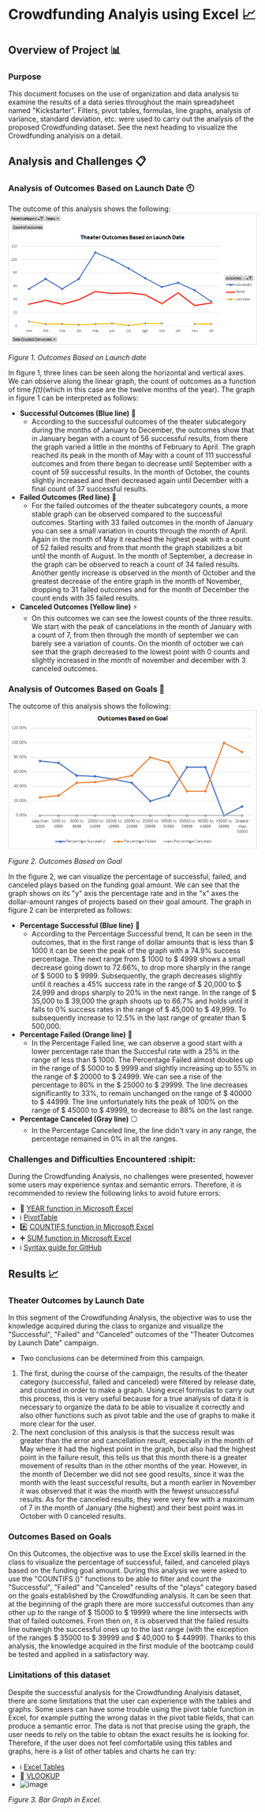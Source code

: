 # Crowdfunding Analyis using Excel :chart_with_upwards_trend:

## Overview of Project :bar_chart:

### Purpose
This document focuses on the use of organization and data analysis to examine the results of a data series throughout the main spreadsheet named "Kickstarter". Filters, pivot tables, formulas, line graphs, analysis of variance, standard deviation, etc. were used to carry out the analysis of the proposed Crowdfunding dataset. See the next heading to visualize the Crowdfunding analyisis on a detail.

## Analysis and Challenges :clipboard:

### Analysis of Outcomes Based on Launch Date :clock10:
The outcome of this analysis shows the following:
![](https://github.com/Frankdiazw/Kickstarter-Analysis/blob/main/Resources/Outcomes_vs_Goals.png)

*Figure 1. Outcomes Based on Launch date*

In figure 1, three lines can be seen along the horizontal and vertical axes. We can observe along the linear graph, the count of outcomes as a function of time *f(t)*(which in this case are the twelve months of the year). The graph in figure 1 can be interpreted as follows:
- **Successful Outcomes (Blue line)** :large_blue_circle:
  - According to the successful outcomes of the theater subcategory during the months of January to December, the outcomes show that in January began with a count of 56 successful results, from there the graph varied a little in the months of February to April.
The graph reached its peak in the month of May with a count of 111 successful outcomes and from there began to decrease until September with a count of 59 successful results.
In the month of October, the counts slightly increased and then decreased again until December with a final count of 37 successful results.
- **Failed Outcomes (Red line)** :red_circle:
  - For the failed outcomes of the theater subcategory counts, a more stable graph can be observed compared to the successful outcomes.
Starting with 33 failed outcomes in the month of January you can see a small variation in counts through the month of April.
Again in the month of May it reached the highest peak with a count of 52 failed results and from that month the graph stabilizes a bit until the month of August. In the month of September, a decrease in the graph can be observed to reach a count of 34 failed results. Another gently increase is observed in the month of October and the greatest decrease of the entire graph in the month of November, dropping to 31 failed outcomes and for the month of December the count ends with 35 failed results.
- **Canceled Outcomes (Yellow line)** :zap:
  - On this outcomes we can see the lowest counts of the three results. We start with the peak of cancelations in the month of January with a count of 7, from then through the month of september we can barely see a variation of counts. On the month of october we can see that the graph decreased to the lowest point with 0 counts and slightly increased in the month of november and december with 3 canceled outcomes.

### Analysis of Outcomes Based on Goals :dart:
The outcome of this analysis shows the following:
![](https://github.com/Frankdiazw/Kickstarter-Analysis/blob/main/Resources/Theater_Outcomes_vs_Launch.png)

*Figure 2. Outcomes Based on Goal*

In the figure 2, we can visualize the percentage of successful, failed, and canceled plays based on the funding goal amount. We can see that the graph shows on its "y" axis the percentage rate and in the "x" axes the dollar-amount ranges of projects based on their goal amount. The graph in figure 2 can be interpreted as follows:
- **Percentage Successful (Blue line)** :large_blue_circle:
  - According to the Percentage Successful trend, It can be seen in the outcomes, that in the first range of dollar amounts that is less than $ 1000 it can be seen the peak of the graph with a 74.9% success percentage. The next range from $ 1000 to $ 4999 shows a small decrease going down to 72.66%, to drop more sharply in the range of $ 5000 to $ 9999. Subsequently, the graph decreases slightly until it reaches a 45% success rate in the range of $ 20,000 to $ 24,999 and drops sharply to 20% in the next range. In the range of $ 35,000 to $ 39,000 the graph shoots up to 66.7% and holds until it falls to 0% success rates in the range of $ 45,000 to $ 49,999. To subsequently increase to 12.5% in the last range of greater than $ 500,000.
- **Percentage Failed (Orange line)** :large_orange_diamond:
  - In the Percentage Failed line, we can observe a good start with a lower percentage rate than the Succesful rate with a 25% in the range of less than $ 1000. The Percentage Failed almost doubles up in the range of $ 5000 to $ 9999 and slightly increasing up to 55% in the range of $ 20000 to $ 24999. We can see a rise of the percentage to 80% in the $ 25000 to $ 29999. The line decreases significantly to 33%, to remain unchanged on the range of $ 40000 to $ 44999. The line unfortunately hits the peak of 100% on the range of $ 45000 to $ 49999, to decrease to 88% on the last range.
- **Percentage Canceled (Gray line)** :white_circle:
  - In the Percentage Canceled line, the line didn't vary in any range, the percentage remained in 0% in all the ranges.
  
### Challenges and Difficulties Encountered :shipit:
During the Crowdfunding Analysis, no challenges were presented, however some users may experience syntax and semantic errors. Therefore, it is recommended to review the following links to avoid future errors:
- :calendar: [YEAR function in Microsoft Excel](https://support.microsoft.com/en-us/office/year-function-c64f017a-1354-490d-981f-578e8ec8d3b9)
- :information_source: [PivotTable](https://support.microsoft.com/en-us/office/create-a-pivottable-to-analyze-worksheet-data-a9a84538-bfe9-40a9-a8e9-f99134456576)
- :hash: [COUNTIFS function in Microsoft Excel](https://support.microsoft.com/en-us/office/countifs-function-dda3dc6e-f74e-4aee-88bc-aa8c2a866842)
- :heavy_plus_sign: [SUM function in Microsoft Excel](https://support.microsoft.com/en-us/office/sum-function-043e1c7d-7726-4e80-8f32-07b23e057f89)
- :information_source: [Syntax guide for GitHub](https://guides.github.com/features/mastering-markdown/)

## Results :chart_with_upwards_trend:
### Theater Outcomes by Launch Date
In this segment of the Crowdfunding Analysis, the objective was to use the knowledge acquired during the class to organize and visualize the "Successful", "Failed" and "Canceled" outcomes of the "Theater Outcomes by Launch Date" campaign.
- Two conclusions can be determined from this campaign.
1. The first, during the course of the campaign, the results of the theater category (successful, failed and canceled) were filtered by release date, and counted in order to make a graph. Using excel formulas to carry out this process, this is very useful because for a true analysis of data it is necessary to organize the data to be able to visualize it correctly and also other functions such as pivot table and the use of graphs to make it more clear for the user.
2. The next conclusion of this analysis is that the success result was greater than the error and cancellation result, especially in the month of May where it had the highest point in the graph, but also had the highest point in the failure result, this tells us that this month there is a greater movement of results than in the other months of the year. However, in the month of December we did not see good results, since it was the month with the least successful results, but a month earlier in November it was observed that it was the month with the fewest unsuccessful results. As for the canceled results, they were very few with a maximum of 7 in the month of January (the highest) and their best point was in October with 0 canceled results.

### Outcomes Based on Goals
On this Outcomes, the objective was to use the Excel skills learned in the class to visualize the percentage of successful, failed, and canceled plays based on the funding goal amount. During this analysis we were asked to use the "COUNTIFS ()" functions to be able to filter and count the "Successful", "Failed" and "Canceled" results of the "plays" category based on the goals established by the Crowdfunding analysis. It can be seen that at the beginning of the graph there are more successful outcomes than any other up to the range of $ 15000 to $ 19999 where the line intersects with that of failed outcomes. From then on, it is observed that the failed results line outweigh the successful ones up to the last range (with the exception of the ranges $ 35000 to $ 39999 and $ 40,000 to $ 44999). Thanks to this analysis, the knowledge acquired in the first module of the bootcamp could be tested and applied in a satisfactory way.

### Limitations of this dataset
Despite the successful analysis for the Crowdfunding Analyisis dataset, there are some limitations that the user can experience with the tables and graphs. Some users can have some trouble using the pivot table function in Excel, for example putting the wrong datas in the pivot table fields, that can produce a semantic error. The data is not that precise using the graph, the user needs to rely on the table to obtain the exact results he is looking for. 
Therefore, if the user does not feel comfortable using this tables and graphs, here is a list of other tables and charts he can try:
- :information_source: [Excel Tables](https://support.microsoft.com/en-us/office/overview-of-excel-tables-7ab0bb7d-3a9e-4b56-a3c9-6c94334e492c)
- :mag_right: [VLOOKUP](https://www.perfectxl.com/excel-glossary/how-to-use-vlookup-excel/#:~:text=VLOOKUP%20stands%20for%20'Vertical%20Lookup,column%20in%20the%20same%20row.)
- ![image](https://user-images.githubusercontent.com/90338376/134996706-216d5e27-3003-4c4c-ad9d-508c53855746.png)

*Figure 3. Bar Graph in Excel.*
